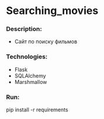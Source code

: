 # Searching_movies

### Description:
- Сайт по поиску фильмов

### Technologies:
- Flask
- SQLAlchemy
- Marshmallow

### Run:
pip install -r requirements

